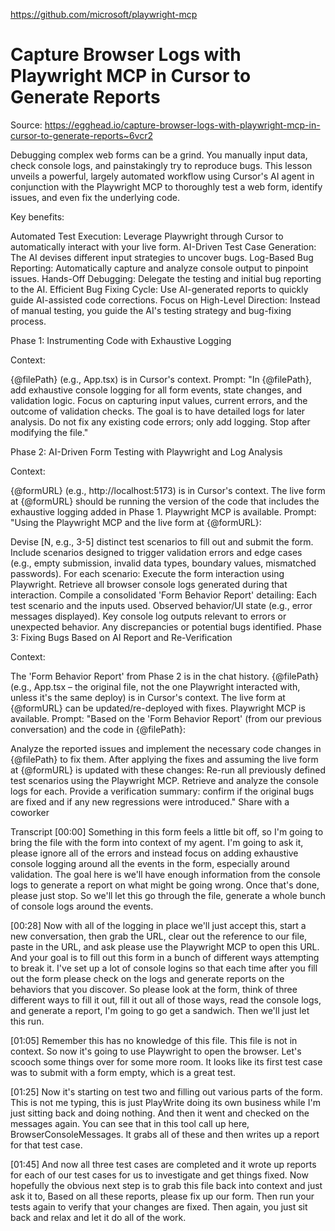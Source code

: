 https://github.com/microsoft/playwright-mcp

# Capture Browser Logs with Playwright MCP in Cursor to Generate Reports
Source: https://egghead.io/capture-browser-logs-with-playwright-mcp-in-cursor-to-generate-reports~6vcr2

Debugging complex web forms can be a grind. You manually input data, check console logs, and painstakingly try to reproduce bugs. This lesson unveils a powerful, largely automated workflow using Cursor's AI agent in conjunction with the Playwright MCP to thoroughly test a web form, identify issues, and even fix the underlying code.

Key benefits:

Automated Test Execution: Leverage Playwright through Cursor to automatically interact with your live form.
AI-Driven Test Case Generation: The AI devises different input strategies to uncover bugs.
Log-Based Bug Reporting: Automatically capture and analyze console output to pinpoint issues.
Hands-Off Debugging: Delegate the testing and initial bug reporting to the AI.
Efficient Bug Fixing Cycle: Use AI-generated reports to quickly guide AI-assisted code corrections.
Focus on High-Level Direction: Instead of manual testing, you guide the AI's testing strategy and bug-fixing process.

Phase 1: Instrumenting Code with Exhaustive Logging

Context:

{@filePath} (e.g., App.tsx) is in Cursor's context.
Prompt: "In {@filePath}, add exhaustive console logging for all form events, state changes, and validation logic. Focus on capturing input values, current errors, and the outcome of validation checks. The goal is to have detailed logs for later analysis. Do not fix any existing code errors; only add logging. Stop after modifying the file."

Phase 2: AI-Driven Form Testing with Playwright and Log Analysis

Context:

{@formURL} (e.g., http://localhost:5173) is in Cursor's context.
The live form at {@formURL} should be running the version of the code that includes the exhaustive logging added in Phase 1.
Playwright MCP is available.
Prompt: "Using the Playwright MCP and the live form at {@formURL}:

Devise [N, e.g., 3-5] distinct test scenarios to fill out and submit the form. Include scenarios designed to trigger validation errors and edge cases (e.g., empty submission, invalid data types, boundary values, mismatched passwords).
For each scenario:
Execute the form interaction using Playwright.
Retrieve all browser console logs generated during that interaction.
Compile a consolidated 'Form Behavior Report' detailing:
Each test scenario and the inputs used.
Observed behavior/UI state (e.g., error messages displayed).
Key console log outputs relevant to errors or unexpected behavior.
Any discrepancies or potential bugs identified.
Phase 3: Fixing Bugs Based on AI Report and Re-Verification

Context:

The 'Form Behavior Report' from Phase 2 is in the chat history.
{@filePath} (e.g., App.tsx – the original file, not the one Playwright interacted with, unless it's the same deploy) is in Cursor's context.
The live form at {@formURL} can be updated/re-deployed with fixes.
Playwright MCP is available.
Prompt: "Based on the 'Form Behavior Report' (from our previous conversation) and the code in {@filePath}:

Analyze the reported issues and implement the necessary code changes in {@filePath} to fix them.
After applying the fixes and assuming the live form at {@formURL} is updated with these changes:
Re-run all previously defined test scenarios using the Playwright MCP.
Retrieve and analyze the console logs for each.
Provide a verification summary: confirm if the original bugs are fixed and if any new regressions were introduced."
Share with a coworker

Transcript
[00:00] Something in this form feels a little bit off, so I'm going to bring the file with the form into context of my agent. I'm going to ask it, please ignore all of the errors and instead focus on adding exhaustive console logging around all the events in the form, especially around validation. The goal here is we'll have enough information from the console logs to generate a report on what might be going wrong. Once that's done, please just stop. So we'll let this go through the file, generate a whole bunch of console logs around the events.

[00:28] Now with all of the logging in place we'll just accept this, start a new conversation, then grab the URL, clear out the reference to our file, paste in the URL, and ask please use the Playwright MCP to open this URL. And your goal is to fill out this form in a bunch of different ways attempting to break it. I've set up a lot of console logins so that each time after you fill out the form please check on the logs and generate reports on the behaviors that you discover. So please look at the form, think of three different ways to fill it out, fill it out all of those ways, read the console logs, and generate a report, I'm going to go get a sandwich. Then we'll just let this run.

[01:05] Remember this has no knowledge of this file. This file is not in context. So now it's going to use Playwright to open the browser. Let's scooch some things over for some more room. It looks like its first test case was to submit with a form empty, which is a great test.

[01:25] Now it's starting on test two and filling out various parts of the form. This is not me typing, this is just PlayWrite doing its own business while I'm just sitting back and doing nothing. And then it went and checked on the messages again. You can see that in this tool call up here, BrowserConsoleMessages. It grabs all of these and then writes up a report for that test case.

[01:45] And now all three test cases are completed and it wrote up reports for each of our test cases for us to investigate and get things fixed. Now hopefully the obvious next step is to grab this file back into context and just ask it to, Based on all these reports, please fix up our form. Then run your tests again to verify that your changes are fixed. Then again, you just sit back and relax and let it do all of the work.





